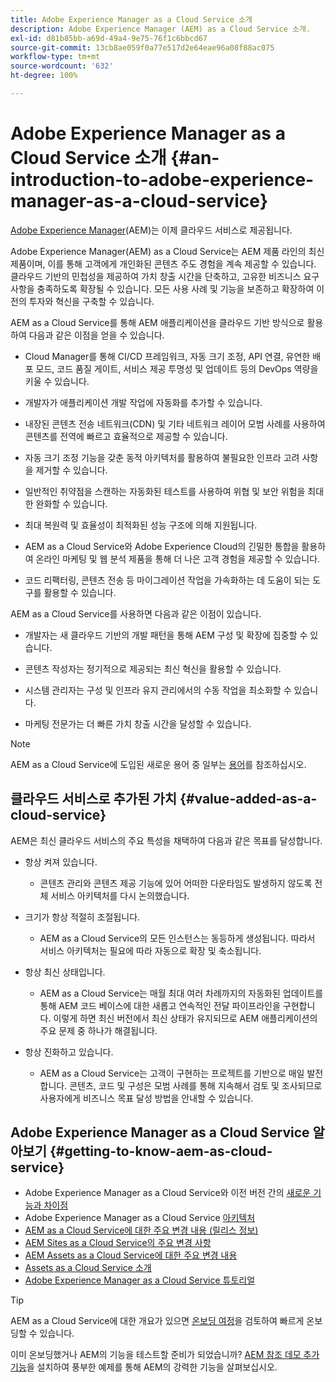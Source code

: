 ```yaml
---
title: Adobe Experience Manager as a Cloud Service 소개
description: Adobe Experience Manager (AEM) as a Cloud Service 소개.
exl-id: d81b85bb-a69d-49a4-9e75-76f1c6bbcd67
source-git-commit: 13cb8ae059f0a77e517d2e64eae96a08f88ac075
workflow-type: tm+mt
source-wordcount: '632'
ht-degree: 100%

---
```


# Adobe Experience Manager as a Cloud Service 소개 {#an-introduction-to-adobe-experience-manager-as-a-cloud-service}

[Adobe Experience Manager](https://www.adobe.com/kr/marketing/experience-manager.html)(AEM)는 이제 클라우드 서비스로 제공됩니다.

Adobe Experience Manager(AEM) as a Cloud Service는 AEM 제품 라인의 최신 제품이며, 이를 통해 고객에게 개인화된 콘텐츠 주도 경험을 계속 제공할 수 있습니다. 클라우드 기반의 민첩성을 제공하여 가치 창출 시간을 단축하고, 고유한 비즈니스 요구 사항을 충족하도록 확장될 수 있습니다. 모든 사용 사례 및 기능을 보존하고 확장하여 이전의 투자와 혁신을 구축할 수 있습니다.

AEM as a Cloud Service를 통해 AEM 애플리케이션을 클라우드 기반 방식으로 활용하여 다음과 같은 이점을 얻을 수 있습니다.

* Cloud Manager를 통해 CI/CD 프레임워크, 자동 크기 조정, API 연결, 유연한 배포 모드, 코드 품질 게이트, 서비스 제공 투명성 및 업데이트 등의 DevOps 역량을 키울 수 있습니다.

* 개발자가 애플리케이션 개발 작업에 자동화를 추가할 수 있습니다.

* 내장된 콘텐츠 전송 네트워크(CDN) 및 기타 네트워크 레이어 모범 사례를 사용하여 콘텐츠를 전역에 빠르고 효율적으로 제공할 수 있습니다.

* 자동 크기 조정 기능을 갖춘 동적 아키텍처를 활용하여 불필요한 인프라 고려 사항을 제거할 수 있습니다.

* 일반적인 취약점을 스캔하는 자동화된 테스트를 사용하여 위협 및 보안 위험을 최대한 완화할 수 있습니다.

* 최대 복원력 및 효율성이 최적화된 성능 구조에 의해 지원됩니다.

* AEM as a Cloud Service와 Adobe Experience Cloud의 긴밀한 통합을 활용하여 온라인 마케팅 및 웹 분석 제품을 통해 더 나은 고객 경험을 제공할 수 있습니다.

* 코드 리팩터링, 콘텐츠 전송 등 마이그레이션 작업을 가속화하는 데 도움이 되는 도구를 활용할 수 있습니다.

AEM as a Cloud Service를 사용하면 다음과 같은 이점이 있습니다.

* 개발자는 새 클라우드 기반의 개발 패턴을 통해 AEM 구성 및 확장에 집중할 수 있습니다.

* 콘텐츠 작성자는 정기적으로 제공되는 최신 혁신을 활용할 수 있습니다.

* 시스템 관리자는 구성 및 인프라 유지 관리에서의 수동 작업을 최소화할 수 있습니다.

* 마케팅 전문가는 더 빠른 가치 창출 시간을 달성할 수 있습니다.

>[!NOTE]
>AEM as a Cloud Service에 도입된 새로운 용어 중 일부는 [용어](terminology.md)를 참조하십시오.

## 클라우드 서비스로 추가된 가치 {#value-added-as-a-cloud-service}

AEM은 최신 클라우드 서비스의 주요 특성을 채택하여 다음과 같은 목표를 달성합니다.

* 항상 켜져 있습니다.

   * 콘텐츠 관리와 콘텐츠 제공 기능에 있어 어떠한 다운타임도 발생하지 않도록 전체 서비스 아키텍처를 다시 논의했습니다.

* 크기가 항상 적절히 조절됩니다.

   * AEM as a Cloud Service의 모든 인스턴스는 동등하게 생성됩니다. 따라서 서비스 아키텍처는 필요에 따라 자동으로 확장 및 축소됩니다.

* 항상 최신 상태입니다.

   * AEM as a Cloud Service는 매월 최대 여러 차례까지의 자동화된 업데이트를 통해 AEM 코드 베이스에 대한 새롭고 연속적인 전달 파이프라인을 구현합니다. 이렇게 하면 최신 버전에서 최신 상태가 유지되므로 AEM 애플리케이션의 주요 문제 중 하나가 해결됩니다.

* 항상 진화하고 있습니다.

   * AEM as a Cloud Service는 고객이 구현하는 프로젝트를 기반으로 매일 발전합니다. 콘텐츠, 코드 및 구성은 모범 사례를 통해 지속해서 검토 및 조사되므로 사용자에게 비즈니스 목표 달성 방법을 안내할 수 있습니다.

## Adobe Experience Manager as a Cloud Service 알아보기 {#getting-to-know-aem-as-cloud-service}

* Adobe Experience Manager as a Cloud Service와 이전 버전 간의 [새로운 기능과 차이점](/help/overview/what-is-new-and-different.md)
* Adobe Experience Manager as a Cloud Service [아키텍처](/help/overview/architecture.md)
* [AEM as a Cloud Service에 대한 주요 변경 내용 (릴리스 정보)](/help/release-notes/aem-cloud-changes.md)
* [AEM Sites as a Cloud Service의 주요 변경 사항](/help/sites-cloud/sites-cloud-changes.md)
* [AEM Assets as a Cloud Service에 대한 주요 변경 내용](/help/assets/assets-cloud-changes.md)
* [Assets as a Cloud Service 소개](/help/assets/overview.md)
* [Adobe Experience Manager as a Cloud Service 튜토리얼](https://experienceleague.adobe.com/docs/experience-manager-learn/cloud-service/overview.html?lang=ko-KR)

>[!TIP]
>
>AEM as a Cloud Service에 대한 개요가 있으면 [온보딩 여정](/help/journey-onboarding/overview.md)을 검토하여 빠르게 온보딩할 수 있습니다.
>
>이미 온보딩했거나 AEM의 기능을 테스트할 준비가 되었습니까? [AEM 참조 데모 추가 기능](/help/journey-sites/demos-add-on/overview.md)을 설치하여 풍부한 예제를 통해 AEM의 강력한 기능을 살펴보십시오.